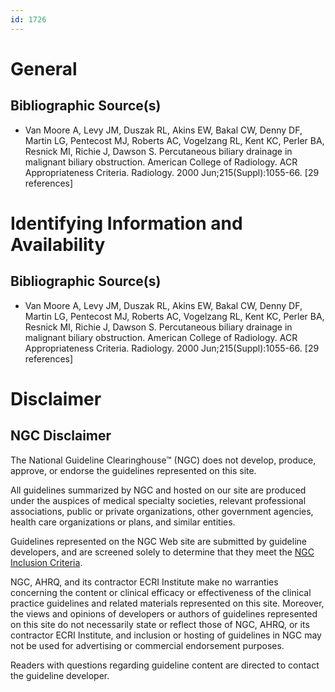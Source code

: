 ```yaml
---
id: 1726
---
```


# General

## Bibliographic Source(s)

- Van Moore A, Levy JM, Duszak RL, Akins EW, Bakal CW, Denny DF, Martin LG, Pentecost MJ, Roberts AC, Vogelzang RL, Kent KC, Perler BA, Resnick MI, Richie J, Dawson S. Percutaneous biliary drainage in malignant biliary obstruction. American College of Radiology. ACR Appropriateness Criteria. Radiology. 2000 Jun;215(Suppl):1055-66. [29 references]

# Identifying Information and Availability

## Bibliographic Source(s)

- Van Moore A, Levy JM, Duszak RL, Akins EW, Bakal CW, Denny DF, Martin LG, Pentecost MJ, Roberts AC, Vogelzang RL, Kent KC, Perler BA, Resnick MI, Richie J, Dawson S. Percutaneous biliary drainage in malignant biliary obstruction. American College of Radiology. ACR Appropriateness Criteria. Radiology. 2000 Jun;215(Suppl):1055-66. [29 references]

# Disclaimer

## NGC Disclaimer

The National Guideline Clearinghouse™ (NGC) does not develop, produce, approve, or endorse the guidelines represented on this site.

All guidelines summarized by NGC and hosted on our site are produced under the auspices of medical specialty societies, relevant professional associations, public or private organizations, other government agencies, health care organizations or plans, and similar entities.

Guidelines represented on the NGC Web site are submitted by guideline developers, and are screened solely to determine that they meet the [NGC Inclusion Criteria](/help-and-about/summaries/inclusion-criteria).

NGC, AHRQ, and its contractor ECRI Institute make no warranties concerning the content or clinical efficacy or effectiveness of the clinical practice guidelines and related materials represented on this site. Moreover, the views and opinions of developers or authors of guidelines represented on this site do not necessarily state or reflect those of NGC, AHRQ, or its contractor ECRI Institute, and inclusion or hosting of guidelines in NGC may not be used for advertising or commercial endorsement purposes.

Readers with questions regarding guideline content are directed to contact the guideline developer.

